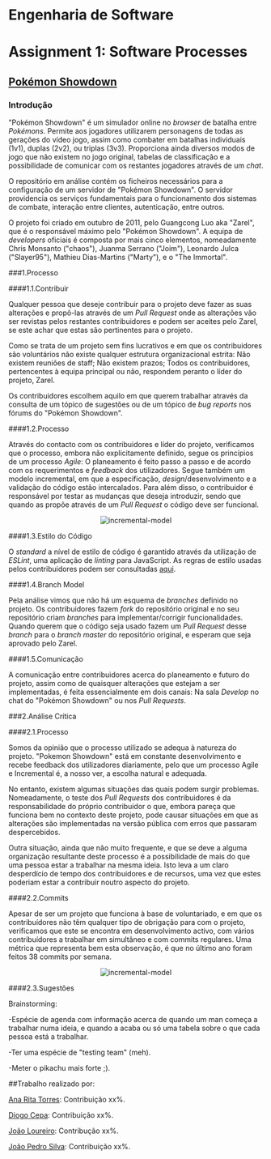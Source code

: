 # **Engenharia de Software**
# Assignment 1: Software Processes

## [Pokémon Showdown](https://www.pokemonshowdown.com)

### Introdução

"Pokémon Showdown" é um simulador online no *browser* de batalha entre *Pokémons*.
Permite aos jogadores utilizarem personagens de todas as gerações do vídeo jogo, assim como combater em batalhas individuais (1v1), duplas (2v2), ou triplas (3v3).
Proporciona ainda diversos modos de jogo que não existem no jogo original, tabelas de classificação e a possibilidade de comunicar com os restantes jogadores através de um *chat*.

O repositório em análise contém os ficheiros necessários para a configuração de um servidor de "Pokémon Showdown". O servidor providencia os serviços fundamentais para o funcionamento dos sistemas de combate, interação entre clientes, autenticação, entre outros.

O projeto foi criado em outubro de 2011, pelo Guangcong Luo aka "Zarel", que é o responsável máximo pelo "Pokémon Showdown". A equipa de *developers* oficiais é composta por mais cinco elementos, nomeadamente Chris Monsanto ("chaos"), Juanma Serrano ("Joim"), Leonardo Julca ("Slayer95"), Mathieu Dias-Martins ("Marty"), e o "The Immortal".

###1.Processo

####1.1.Contribuir

Qualquer pessoa que deseje contribuir para o projeto deve fazer as suas alterações e propô-las através de um *Pull Request* onde as alterações vão ser revistas pelos restantes contribuidores e podem ser aceites pelo Zarel, se este achar que estas são pertinentes para o projeto.

Como se trata de um projeto sem fins lucrativos e em que os contribuidores são voluntários não existe qualquer estrutura organizacional estrita: Não existem reuniões de staff; Não existem prazos; Todos os contribuidores, pertencentes à equipa principal ou não, respondem peranto o líder do projeto, Zarel.

Os contribuidores escolhem aquilo em que querem trabalhar através da consulta de um tópico de sugestões ou de um tópico de *bug reports* nos fórums do "Pokémon Showdown".

####1.2.Processo

Através do contacto com os contribuidores e líder do projeto, verificamos que o processo, embora não explicitamente definido, segue os princípios de um processo *Agile*: O planeamento é feito passo a passo e de acordo com os requerimentos e *feedback* dos utilizadores.
Segue também um modelo incremental, em que a especificação, *design*/desenvolvimento e a validação do código estão intercalados. Para além disso, o contribuidor é responsável por testar as mudanças que deseja introduzir, sendo que quando as propõe através de um *Pull Request* o código deve ser funcional.

<p align="center">
  <img src="https://cloud.githubusercontent.com/assets/15113826/19389757/13eaace0-921d-11e6-88d3-40cde5a0016d.png" alt="incremental-model"/>
</p>

####1.3.Estilo do Código

O *standard* a nível de estilo de código é garantido através da utilização de *ESLint*, uma aplicação de *linting* para JavaScript. As regras de estilo usadas pelos contribuidores podem ser consultadas [aqui](https://github.com/Zarel/Pokemon-Showdown/blob/master/.eslintrc).

####1.4.Branch Model

Pela análise vimos que não há um esquema de *branches* definido no projeto. Os contribuidores fazem *fork* do repositório original e no seu repositório criam *branches* para implementar/corrigir funcionalidades. Quando querem que o código seja usado fazem um *Pull Request* desse *branch* para o *branch master* do repositório original, e esperam que seja aprovado pelo Zarel.

####1.5.Comunicação

A comunicação entre contribuidores acerca do planeamento e futuro do projeto, assim como de quaisquer alterações que estejam a ser implementadas, é feita essencialmente em dois canais: Na sala *Develop* no chat do "Pokémon Showdown" ou nos *Pull Requests*.


###2.Análise Crítica

####2.1.Processo

Somos da opinião que o processo utilizado se adequa à natureza do projeto. "Pokemon Showdown" está em constante desenvolvimento e recebe feedback dos utilizadores diariamente, pelo que um processo Agile e Incremental é, a nosso ver, a escolha natural e adequada.

No entanto, existem algumas situações das quais podem surgir problemas. Nomeadamente, o teste dos *Pull Requests* dos contribuidores é da responsabilidade do próprio contribuidor o que, embora pareça que funciona bem no contexto deste projeto, pode causar situações em que as alterações são implementadas na versão pública com erros que passaram despercebidos.

Outra situação, ainda que não muito frequente, e que se deve a alguma organização resultante deste processo é a possibilidade de mais do que uma pessoa estar a trabalhar na mesma ideia. Isto leva a um claro desperdício de tempo dos contribuidores e de recursos, uma vez que estes poderiam estar a contribuir noutro aspecto do projeto.

####2.2.Commits

Apesar de ser um projeto que funciona à base de voluntariado, e em que os contribuídores não têm qualquer tipo de obrigação para com o projeto, verificamos que este se encontra em desenvolvimento activo, com vários contribuídores a trabalhar em simultâneo e com commits regulares. Uma métrica que representa bem esta observação, é que no último ano foram feitos 38 commits por semana.

<p align="center">
    <img src="https://cloud.githubusercontent.com/assets/17515494/19391548/0e4bb916-9225-11e6-84e7-162d4627f638.png"  alt="incremental-model"/>
</p>

####2.3.Sugestões

Brainstorming:

-Espécie de agenda com informação acerca de quando um man começa a trabalhar numa ideia, e quando a acaba
ou só uma tabela sobre o que cada pessoa está a trabalhar.

-Ter uma espécie de "testing team" (meh).

-Meter o pikachu mais forte ;).


##Trabalho realizado por:

[Ana Rita Torres](https://github.com/AnaRitaTorres): Contribuição xx%.

[Diogo Cepa](https://github.com/dcepa95): Contribuição xx%.

[João Loureiro](https://github.com/Katchau): Contribução xx%.

[João Pedro Silva](https://github.com/joaosilva22): Contribuição xx%.
